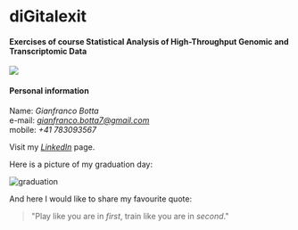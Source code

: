 # diGitalexit
#### Exercises of course Statistical Analysis of High-Throughput Genomic and Transcriptomic Data

![](https://github.com/GianfrancoBotta/diGitalexit/blob/main/UZH_bioinfo.jpg)

#### Personal information  
Name: *Gianfranco Botta*  
e-mail: *gianfranco.botta7@gmail.com*  
mobile: *+41 783093567*

Visit my [_LinkedIn_](https://www.linkedin.com/in/gianfrancobotta/) page.

Here is a picture of my graduation day:

![graduation](https://github.com/GianfrancoBotta/diGitalexit/blob/main/Graduation_GB.jpeg?raw=true)

And here I would like to share my favourite quote:
> "Play like you are in _first_, train like you are in _second_."
